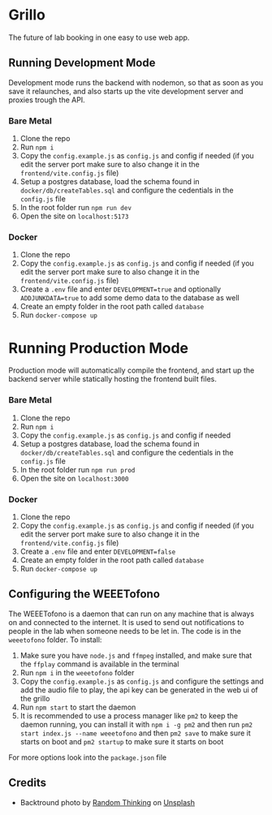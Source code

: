 # Grillo

The future of lab booking in one easy to use web app.

## Running Development Mode

Development mode runs the backend with nodemon, so that as soon as you save it relaunches, and also starts up the vite development server and proxies trough the API.

### Bare Metal

1. Clone the repo
2. Run `npm i`
3. Copy the `config.example.js` as `config.js` and config if needed (if you edit the server port make sure to also change it in the `frontend/vite.config.js` file)
4. Setup a postgres database, load the schema found in `docker/db/createTables.sql` and configure the cedentials in the `config.js` file
5. In the root folder run `npm run dev`
6. Open the site on `localhost:5173`

### Docker

1. Clone the repo
2. Copy the `config.example.js` as `config.js` and config if needed (if you edit the server port make sure to also change it in the `frontend/vite.config.js` file)
3. Create a `.env` file and enter `DEVELOPMENT=true` and optionally `ADDJUNKDATA=true` to add some demo data to the database as well
4. Create an empty folder in the root path called `database`
5. Run `docker-compose up`

# Running Production Mode

Production mode will automatically compile the frontend, and start up the backend server while statically hosting the frontend built files.

### Bare Metal

1. Clone the repo
2. Run `npm i`
3. Copy the `config.example.js` as `config.js` and config if needed
4. Setup a postgres database, load the schema found in `docker/db/createTables.sql` and configure the cedentials in the `config.js` file
5. In the root folder run `npm run prod`
6. Open the site on `localhost:3000`

### Docker

1. Clone the repo
2. Copy the `config.example.js` as `config.js` and config if needed (if you edit the server port make sure to also change it in the `frontend/vite.config.js` file)
3. Create a `.env` file and enter `DEVELOPMENT=false`
4. Create an empty folder in the root path called `database`
5. Run `docker-compose up`

## Configuring the WEEETofono

The WEEETofono is a daemon that can run on any machine that is always on and connected to the internet. It is used to send out notifications to people in the lab when someone needs to be let in. The code is in the `weeetofono` folder. To install:

1. Make sure you have `node.js` and `ffmpeg` installed, and make sure that the `ffplay` command is available in the terminal
2. Run `npm i` in the `weeetofono` folder
3. Copy the `config.example.js` as `config.js` and configure the settings and add the audio file to play, the api key can be generated in the web ui of the grillo
4. Run `npm start` to start the daemon
5. It is recommended to use a process manager like `pm2` to keep the daemon running, you can install it with `npm i -g pm2` and then run `pm2 start index.js --name weeetofono` and then `pm2 save` to make sure it starts on boot and `pm2 startup` to make sure it starts on boot

For more options look into the `package.json` file

## Credits

- Backtround photo by [Random Thinking](https://unsplash.com/@randomthinking?utm_content=creditCopyText&utm_medium=referral&utm_source=unsplash) on [Unsplash](https://unsplash.com/photos/a-close-up-of-a-computer-mother-board-iWLZV7cXHRE?utm_content=creditCopyText&utm_medium=referral&utm_source=unsplash)
